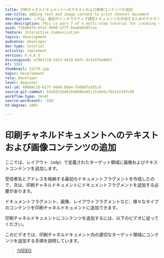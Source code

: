 ```yaml
---
title: 印刷チャネルドキュメントへのテキストおよび画像コンテンツの追加
seo-title: Adding text and image content to print channel document
description: これは、最初のインタラクティブ通信ドキュメントを作成するためのマルチステップチュートリアルの第 7 部です。 ここでは、レイアウト（xdp）で定義されたターゲット領域に画像およびテキストコンテンツを追加します。
seo-description: This is part 7 of a multi-step tutorial for creating your first interactive communications document. In this part, we will add images and text content to the target areas defined in the layout(xdp).
uuid: f20d6974-6faf-4b90-a7ff-8aa8a620fcaa
feature: Interactive Communication
topics: development
audience: developer
doc-type: tutorial
activity: implement
version: 6.4,6.5
discoiquuid: a79bf219-2423-4819-89fc-dcfe976e08b7
kt: 5992
thumbnail: 22379.jpg
topic: Development
role: Developer
level: Beginner
exl-id: 49080c16-617f-4840-8bb4-7b080fa291c4
source-git-commit: b3e9251bdb18a008be95c1fa9e5c79252a74fc98
workflow-type: tm+mt
source-wordcount: '154'
ht-degree: 100%

---
```


# 印刷チャネルドキュメントへのテキストおよび画像コンテンツの追加

ここでは、レイアウト（xdp）で定義されたターゲット領域に画像およびテキストコンテンツを追加します。

受信者名とアドレスを格納する最初のドキュメントフラグメントを作成したので、次は、印刷チャネルドキュメントにドキュメントフラグメントを追加する必要があります。

ドキュメントフラグメント、画像、レイアウトフラグメントなど、様々なタイプのコンテンツを印刷チャネルドキュメントに追加できます。

印刷チャネルドキュメントにコンテンツを追加するには、以下のビデオに従ってください。

このビデオでは、印刷チャネルドキュメント内の適切なターゲット領域にコンテンツを追加する手順を説明しています。

>[!VIDEO](https://video.tv.adobe.com/v/22379?quality=12&learn=on)

